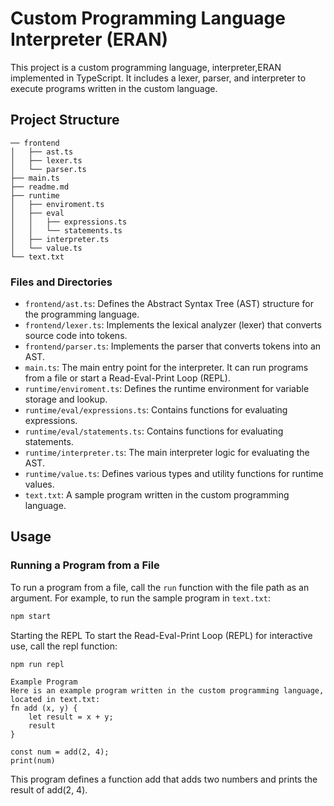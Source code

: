 # Custom Programming Language Interpreter (ERAN)

This project is a custom programming language, interpreter,ERAN implemented in TypeScript. It includes a lexer, parser, and interpreter to execute programs written in the custom language.

## Project Structure
```
── frontend
│   ├── ast.ts
│   ├── lexer.ts
│   └── parser.ts
├── main.ts
├── readme.md
├── runtime
│   ├── enviroment.ts
│   ├── eval
│   │   ├── expressions.ts
│   │   └── statements.ts
│   ├── interpreter.ts
│   └── value.ts
└── text.txt
```
### Files and Directories

- `frontend/ast.ts`: Defines the Abstract Syntax Tree (AST) structure for the programming language.
- `frontend/lexer.ts`: Implements the lexical analyzer (lexer) that converts source code into tokens.
- `frontend/parser.ts`: Implements the parser that converts tokens into an AST.
- `main.ts`: The main entry point for the interpreter. It can run programs from a file or start a Read-Eval-Print Loop (REPL).
- `runtime/enviroment.ts`: Defines the runtime environment for variable storage and lookup.
- `runtime/eval/expressions.ts`: Contains functions for evaluating expressions.
- `runtime/eval/statements.ts`: Contains functions for evaluating statements.
- `runtime/interpreter.ts`: The main interpreter logic for evaluating the AST.
- `runtime/value.ts`: Defines various types and utility functions for runtime values.
- `text.txt`: A sample program written in the custom programming language.

## Usage

### Running a Program from a File

To run a program from a file, call the `run` function with the file path as an argument. For example, to run the sample program in `text.txt`:

```sh
npm start
```
Starting the REPL
To start the Read-Eval-Print Loop (REPL) for interactive use, call the repl function:
```
npm run repl
```
```
Example Program
Here is an example program written in the custom programming language, located in text.txt:
fn add (x, y) {
    let result = x + y;
    result
}

const num = add(2, 4);
print(num)
```
This program defines a function add that adds two numbers and prints the result of add(2, 4).